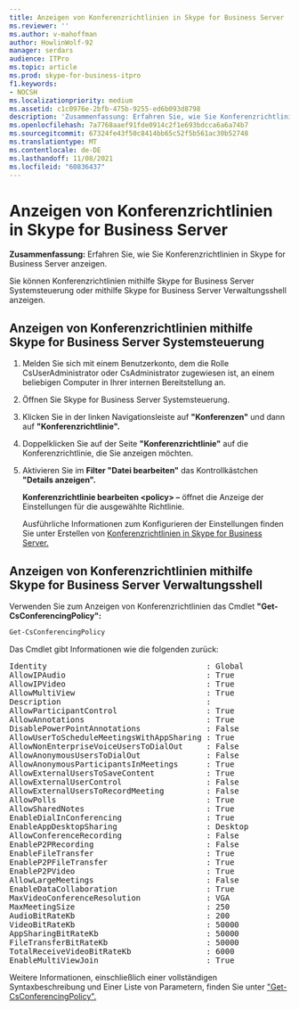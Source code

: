 ```yaml
---
title: Anzeigen von Konferenzrichtlinien in Skype for Business Server
ms.reviewer: ''
ms.author: v-mahoffman
author: HowlinWolf-92
manager: serdars
audience: ITPro
ms.topic: article
ms.prod: skype-for-business-itpro
f1.keywords:
- NOCSH
ms.localizationpriority: medium
ms.assetid: c1c0976e-2bfb-475b-9255-ed6b093d8798
description: 'Zusammenfassung: Erfahren Sie, wie Sie Konferenzrichtlinien in Skype for Business Server anzeigen.'
ms.openlocfilehash: 7a7768aaef91fde0914c2f1e693bdcca6a6a74b7
ms.sourcegitcommit: 67324fe43f50c8414bb65c52f5b561ac30b52748
ms.translationtype: MT
ms.contentlocale: de-DE
ms.lasthandoff: 11/08/2021
ms.locfileid: "60836437"
---
```

# <a name="view-conferencing-policies-in-skype-for-business-server"></a>Anzeigen von Konferenzrichtlinien in Skype for Business Server
 
**Zusammenfassung:** Erfahren Sie, wie Sie Konferenzrichtlinien in Skype for Business Server anzeigen.
  
Sie können Konferenzrichtlinien mithilfe Skype for Business Server Systemsteuerung oder mithilfe Skype for Business Server Verwaltungsshell anzeigen.
  
## <a name="view-conferencing-policies-by-using-skype-for-business-server-control-panel"></a>Anzeigen von Konferenzrichtlinien mithilfe Skype for Business Server Systemsteuerung

1. Melden Sie sich mit einem Benutzerkonto, dem die Rolle CsUserAdministrator oder CsAdministrator zugewiesen ist, an einem beliebigen Computer in Ihrer internen Bereitstellung an.
    
2.  Öffnen Sie Skype for Business Server Systemsteuerung.
    
3. Klicken Sie in der linken Navigationsleiste auf **"Konferenzen"** und dann auf **"Konferenzrichtlinie".**
    
4. Doppelklicken Sie auf der Seite **"Konferenzrichtlinie"** auf die Konferenzrichtlinie, die Sie anzeigen möchten.
    
5. Aktivieren Sie im **Filter "Datei bearbeiten"** das Kontrollkästchen **"Details anzeigen".**
    
    **Konferenzrichtlinie bearbeiten \<policy\> –** öffnet die Anzeige der Einstellungen für die ausgewählte Richtlinie.
    
    Ausführliche Informationen zum Konfigurieren der Einstellungen finden Sie unter Erstellen von [Konferenzrichtlinien in Skype for Business Server.](create-policies.md)
    
## <a name="view-conferencing-policies-by-using-skype-for-business-server-management-shell"></a>Anzeigen von Konferenzrichtlinien mithilfe Skype for Business Server Verwaltungsshell

Verwenden Sie zum Anzeigen von Konferenzrichtlinien das Cmdlet **"Get-CsConferencingPolicy":**
  
```PowerShell
Get-CsConferencingPolicy
```

Das Cmdlet gibt Informationen wie die folgenden zurück:
  
<pre>
Identity                                  : Global
AllowIPAudio                              : True
AllowIPVideo                              : True
AllowMultiView                            : True
Description                               :
AllowParticipantControl                   : True
AllowAnnotations                          : True
DisablePowerPointAnnotations              : False
AllowUserToScheduleMeetingsWithAppSharing : True
AllowNonEnterpriseVoiceUsersToDialOut     : False
AllowAnonymousUsersToDialOut              : False
AllowAnonymousParticipantsInMeetings      : True
AllowExternalUsersToSaveContent           : True
AllowExternalUserControl                  : False
AllowExternalUsersToRecordMeeting         : False
AllowPolls                                : True
AllowSharedNotes                          : True
EnableDialInConferencing                  : True
EnableAppDesktopSharing                   : Desktop
AllowConferenceRecording                  : False
EnableP2PRecording                        : False
EnableFileTransfer                        : True
EnableP2PFileTransfer                     : True
EnableP2PVideo                            : True
AllowLargeMeetings                        : False
EnableDataCollaboration                   : True
MaxVideoConferenceResolution              : VGA
MaxMeetingSize                            : 250
AudioBitRateKb                            : 200
VideoBitRateKb                            : 50000
AppSharingBitRateKb                       : 50000
FileTransferBitRateKb                     : 50000
TotalReceiveVideoBitRateKb                : 6000
EnableMultiViewJoin                       : True
</pre>

Weitere Informationen, einschließlich einer vollständigen Syntaxbeschreibung und Einer Liste von Parametern, finden Sie unter ["Get-CsConferencingPolicy".](/powershell/module/skype/get-csconferencingpolicy?view=skype-ps)
